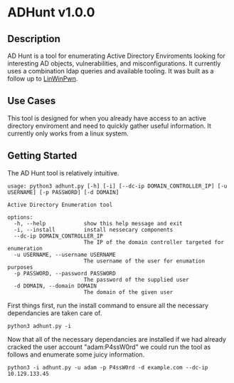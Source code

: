 # ADHunt v1.0.0
## Description
AD Hunt is a tool for enumerating Active Directory Enviroments looking for interesting AD objects, vulnerabilities, and misconfigurations. It currently uses a combination ldap queries and available tooling. It was built as a follow up to [LinWinPwn](https://github.com/lefayjey/linWinPwn).

## Use Cases

This tool is designed for when you already have access to an active directory enviroment and need to quickly gather useful information.  It currently only works from a linux system.

## Getting Started
The AD Hunt tool is relatively intuitive.
```
usage: python3 adhunt.py [-h] [-i] [--dc-ip DOMAIN_CONTROLLER_IP] [-u USERNAME] [-p PASSWORD] [-d DOMAIN]

Active Directory Enumeration tool

options:
  -h, --help            show this help message and exit
  -i, --install         install nessecary components
  --dc-ip DOMAIN_CONTROLLER_IP
                        The IP of the domain controller targeted for enumeration
  -u USERNAME, --username USERNAME
                        The username of the user for enumation purposes
  -p PASSWORD, --password PASSWORD
                        The password of the supplied user
  -d DOMAIN, --domain DOMAIN
                        The domain of the given user
```

First things first, run the install command to ensure all the necessary dependancies are taken care of.

```
python3 adhunt.py -i
```

Now that all of the necessary dependancies are installed if we had already cracked the user account "adam:P4ssW0rd" we could run the tool as follows and enumerate some juicy information.

```
python3 -i adhunt.py -u adam -p P4ssW0rd -d example.com --dc-ip 10.129.133.45
```